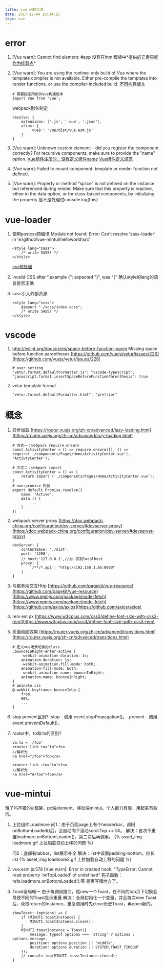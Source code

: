 ```yaml
---
title: vue 问题汇总
date: 2017-12-04 10:34:25
tags: vue
---
```


# error
1. [Vue warn]: Cannot find element: #app
    没有在html模板中*[提供的元素只能作为挂载点](https://cn.vuejs.org/v2/api/#el)*

2. [Vue warn]: You are using the runtime-only build of Vue where the template compiler is not available. Either pre-compile the templates into render functions, or use the compiler-included build.
    [不同构建版本](https://cn.vuejs.org/v2/guide/installation.html#对不同构建版本的解释)
    ````
    # 需要指定所用的vue构建版本
    import Vue from 'vue';
    ````
    webpack别名制定
    ````
    resolve: {
        extensions: ['.js', '.vue', '.json'],
        alias: {
            'vue$': 'vue/dist/vue.esm.js'
        }
    }
    ````

3. [Vue warn]: Unknown custom element: <app> - did you register the component correctly? For recursive components, make sure to provide the "name" option.
    [Vue组件注册时，没有定义组件name](https://cn.vuejs.org/v2/api/#选项-其它)
    [Vue组件定义规范](https://cn.vuejs.org/v2/api/#Vue-component)

4. [Vue warn]: Failed to mount component: template or render function not defined.
    
5. [Vue warn]: Property or method "splice" is not defined on the instance but referenced during render. Make sure that this property is reactive, either in the data option, or for class-based components, by initializing the property
    是不是处理过console.log(this)
 
# vue-loader
1. 使用postcss预编译,Module not found: Error: Can't resolve 'sass-loader' in 'e:\github\vue-mintui\helloworld\src'
    ````
    <style lang="sass">
        /* write SASS! */
    </style>
    ````
    [css预处理](https://vue-loader.vuejs.org/zh-cn/configurations/pre-processors.html)

2. Invalid CSS after ".example {": expected "}", was "{"
    确认style的lang的语言是否正确

3. scss引入外部资源
    ````
    <style lang="scss">
        @import "./scss/index.scss";
        /* write SASS! */
    </style>
    ````

# vscode
1. http://eslint.org/docs/rules/space-before-function-paren  Missing space before function parentheses
    [https://github.com/vuejs/vetur/issues/226](https://github.com/vuejs/vetur/issues/226)
    ````
    # user setting
    "vetur.format.defaultFormatter.js": "vscode-typescript",
    "javascript.format.insertSpaceBeforeFunctionParenthesis": true
    ````

2. vetur template format
    ````
    "vetur.format.defaultFormatter.html": "prettier"
    ````

# 概念
1. 异步加载
    [https://router.vuejs.org/zh-cn/advanced/lazy-loading.html](https://router.vuejs.org/zh-cn/advanced/lazy-loading.html)
    ````
    # 方式一：webpack require.ensure
    const ActivityCenter = () => require.ensure([], () => require('./components/Pages/Home/ActivityCenter.vue'), 'ActivtyCenter');
    
    # 方式二：webpack import
    const ActivityCenter = () => {
        return import ('./components/Pages/Home/ActivityCenter.vue');
    }
    # vue:promise 封装
    export default Promise.resolve({
        name: 'Active',
        data () {
            ...
        }
    })
    ````

2. webpack server proxy
    [https://doc.webpack-china.org/configuration/dev-server/#devserver-proxy](https://doc.webpack-china.org/configuration/dev-server/#devserver-proxy)
    ````
    devServer: {
        contentBase: './dist',
        port: '4200',
        // host:'127.0.0.1',//ip 区别localhost
        proxy: {
            '/**/*.api': "http://192.168.1.65:8090"
        }
    }
    ````

3. 与服务端交互Http
    [https://github.com/pagekit/vue-resource](https://github.com/pagekit/vue-resource)
    [https://www.npmjs.com/package/node-fetch](https://www.npmjs.com/package/node-fetch)
    [https://github.com/axios/axios](https://github.com/axios/axios)

4. rem em px
    [https://www.w3cplus.com/css3/define-font-size-with-css3-rem](https://www.w3cplus.com/css3/define-font-size-with-css3-rem)

5. 页面动画效果
    [https://router.vuejs.org/zh-cn/advanced/transitions.html](https://router.vuejs.org/zh-cn/advanced/transitions.html)
    ````
    # 定义vue场景切换的class
    .bounceInRight-enter-active {
        -webkit-animation-duration: 1s;
        animation-duration: 1s;
        -webkit-animation-fill-mode: both;
        animation-fill-mode: both;
        -webkit-animation-name: bounceInRight;
        animation-name: bounceInRight;
    }
    # aminate.css
    @-webkit-keyframes bounceInUp {
        from,
        60%,
        ...
    }
    ````

6. stop prevent区别?
    .stop - 调用 event.stopPropagation()。
    .prevent - 调用 event.preventDefault()。

7. router中，to和:to的区别?

    ````
    vm.to = '/foo'
    <router-link to="to">foo
    //解析为
    <a href="/foo">foo</a>

    <router-link :to="to">foo
    //解析为
    <a href="#/foo">foo</a>
    ````

# vue-mintui
饿了吗不错的ui框架，pc端element，移动端mintui。个人能力有限，用起来有些坑。
1. 上拉组件Loadmore
    问1：由于页面page上有个headerbar，调用onBottomLoaded()后，会自动向下滚动scrollTop += 50。
    解决：首次不重置loadmore.onBottomLoaded()，第二次后再调用。
    {% asset_img loadmore.gif 上拉加载自动上移的问题 %}

    问2：底部有tabbar，list展示补全
    解决：list中设置padding-bottom，拉长list
    {% asset_img loadmore2.gif 上拉加载自动上移的问题 %}

2. vue.esm.js:578 [Vue warn]: Error in created hook: "TypeError: Cannot read property 'onTopLoaded' of undefined"
    钩子函数：refs.loadmore.onBottomLoaded();等 是否写错地方了。

3. Toast全局唯一
    由于每调用接口，就new一个Toast，在不同的tab页下切换会导致不同的Toast显示重叠
    解决：全局初始化一个变量，并且每次new Toast后，获取return的instance，重复调用时先close历史Toast，再open新的。
    
    ````
    showToast: (options) => {
        if (MINUTI.toastInstance) {
            MINUTI.toastInstance.close();
        }
        MINUTI.toastInstance = Toast({
            message: typeof options === 'string' ? options : options.message,
            position: options.position || 'middle',
            duration: options.duration || SYSTEM.TOAST_TIMEOUT
        });
        // console.log(MINUTI.toastInstance.closed);
    }
    ````
